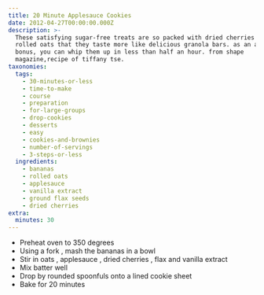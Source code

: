```yaml
---
title: 20 Minute Applesauce Cookies
date: 2012-04-27T00:00:00.000Z
description: >-
  These satisfying sugar-free treats are so packed with dried cherries and
  rolled oats that they taste more like delicious granola bars. as an added
  bonus, you can whip them up in less than half an hour. from shape
  magazine,recipe of tiffany tse.
taxonomies:
  tags:
    - 30-minutes-or-less
    - time-to-make
    - course
    - preparation
    - for-large-groups
    - drop-cookies
    - desserts
    - easy
    - cookies-and-brownies
    - number-of-servings
    - 3-steps-or-less
  ingredients:
    - bananas
    - rolled oats
    - applesauce
    - vanilla extract
    - ground flax seeds
    - dried cherries
extra:
  minutes: 30
---
```

 - Preheat oven to 350 degrees
 - Using a fork , mash the bananas in a bowl
 - Stir in oats , applesauce , dried cherries , flax and vanilla extract
 - Mix batter well
 - Drop by rounded spoonfuls onto a lined cookie sheet
 - Bake for 20 minutes
